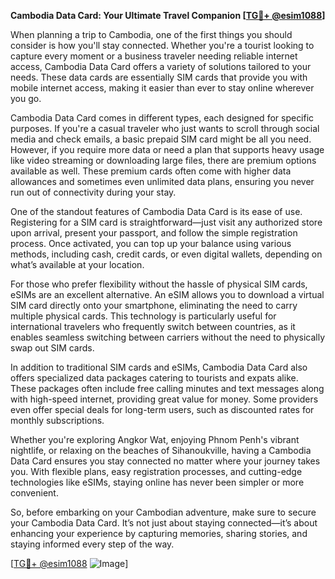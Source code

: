 **Cambodia Data Card: Your Ultimate Travel Companion [[TG💪+ @esim1088](https://t.me/s/esim1088)]**

When planning a trip to Cambodia, one of the first things you should consider is how you'll stay connected. Whether you're a tourist looking to capture every moment or a business traveler needing reliable internet access, Cambodia Data Card offers a variety of solutions tailored to your needs. These data cards are essentially SIM cards that provide you with mobile internet access, making it easier than ever to stay online wherever you go.

Cambodia Data Card comes in different types, each designed for specific purposes. If you're a casual traveler who just wants to scroll through social media and check emails, a basic prepaid SIM card might be all you need. However, if you require more data or need a plan that supports heavy usage like video streaming or downloading large files, there are premium options available as well. These premium cards often come with higher data allowances and sometimes even unlimited data plans, ensuring you never run out of connectivity during your stay.

One of the standout features of Cambodia Data Card is its ease of use. Registering for a SIM card is straightforward—just visit any authorized store upon arrival, present your passport, and follow the simple registration process. Once activated, you can top up your balance using various methods, including cash, credit cards, or even digital wallets, depending on what’s available at your location.

For those who prefer flexibility without the hassle of physical SIM cards, eSIMs are an excellent alternative. An eSIM allows you to download a virtual SIM card directly onto your smartphone, eliminating the need to carry multiple physical cards. This technology is particularly useful for international travelers who frequently switch between countries, as it enables seamless switching between carriers without the need to physically swap out SIM cards.

In addition to traditional SIM cards and eSIMs, Cambodia Data Card also offers specialized data packages catering to tourists and expats alike. These packages often include free calling minutes and text messages along with high-speed internet, providing great value for money. Some providers even offer special deals for long-term users, such as discounted rates for monthly subscriptions.

Whether you're exploring Angkor Wat, enjoying Phnom Penh's vibrant nightlife, or relaxing on the beaches of Sihanoukville, having a Cambodia Data Card ensures you stay connected no matter where your journey takes you. With flexible plans, easy registration processes, and cutting-edge technologies like eSIMs, staying online has never been simpler or more convenient.

So, before embarking on your Cambodian adventure, make sure to secure your Cambodia Data Card. It’s not just about staying connected—it’s about enhancing your experience by capturing memories, sharing stories, and staying informed every step of the way. 

[[TG💪+ @esim1088](https://t.me/s/esim1088) ![Image](https://i.postimg.cc/Y0z9fWf4/image.png)]